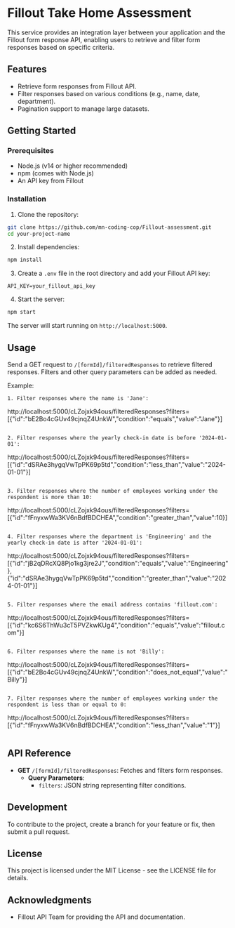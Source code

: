 # Fillout Take Home Assessment

This service provides an integration layer between your application and the Fillout form response API, enabling users to retrieve and filter form responses based on specific criteria.

## Features

- Retrieve form responses from Fillout API.
- Filter responses based on various conditions (e.g., name, date, department).
- Pagination support to manage large datasets.

## Getting Started

### Prerequisites

- Node.js (v14 or higher recommended)
- npm (comes with Node.js)
- An API key from Fillout

### Installation

1. Clone the repository:

```bash
git clone https://github.com/mn-coding-cop/Fillout-assessment.git
cd your-project-name
```

2. Install dependencies:

```bash
npm install
```

3. Create a `.env` file in the root directory and add your Fillout API key:

```env
API_KEY=your_fillout_api_key
```

4. Start the server:

```bash
npm start
```

The server will start running on `http://localhost:5000`.

## Usage

Send a GET request to `/[formId]/filteredResponses` to retrieve filtered responses. Filters and other query parameters can be added as needed.

Example:

```url
1. Filter responses where the name is 'Jane':
```

http://localhost:5000/cLZojxk94ous/filteredResponses?filters=[{"id":"bE2Bo4cGUv49cjnqZ4UnkW","condition":"equals","value":"Jane"}]

```

2. Filter responses where the yearly check-in date is before '2024-01-01':
```

http://localhost:5000/cLZojxk94ous/filteredResponses?filters=[{"id":"dSRAe3hygqVwTpPK69p5td","condition":"less_than","value":"2024-01-01"}]

```

3. Filter responses where the number of employees working under the respondent is more than 10:
```

http://localhost:5000/cLZojxk94ous/filteredResponses?filters=[{"id":"fFnyxwWa3KV6nBdfBDCHEA","condition":"greater_than","value":10}]

```

4. Filter responses where the department is 'Engineering' and the yearly check-in date is after '2024-01-01':
```

http://localhost:5000/cLZojxk94ous/filteredResponses?filters=[{"id":"jB2qDRcXQ8Pjo1kg3jre2J","condition":"equals","value":"Engineering"},{"id":"dSRAe3hygqVwTpPK69p5td","condition":"greater_than","value":"2024-01-01"}]

```

5. Filter responses where the email address contains 'fillout.com':
```

http://localhost:5000/cLZojxk94ous/filteredResponses?filters=[{"id":"kc6S6ThWu3cT5PVZkwKUg4","condition":"equals","value":"fillout.com"}]

```

6. Filter responses where the name is not 'Billy':
```

http://localhost:5000/cLZojxk94ous/filteredResponses?filters=[{"id":"bE2Bo4cGUv49cjnqZ4UnkW","condition":"does_not_equal","value":"Billy"}]

```

7. Filter responses where the number of employees working under the respondent is less than or equal to 0:
```

http://localhost:5000/cLZojxk94ous/filteredResponses?filters=[{"id":"fFnyxwWa3KV6nBdfBDCHEA","condition":"less_than","value":"1"}]

```

```

## API Reference

- **GET** `/[formId]/filteredResponses`: Fetches and filters form responses.
  - **Query Parameters**:
    - `filters`: JSON string representing filter conditions.

## Development

To contribute to the project, create a branch for your feature or fix, then submit a pull request.

## License

This project is licensed under the MIT License - see the LICENSE file for details.

## Acknowledgments

- Fillout API Team for providing the API and documentation.
